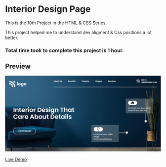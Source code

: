 # Interior Design Page

This is the 10th Project in the HTML & CSS Series.

This project helped me to understand dev aligment & Css positions a lot better.

### Total time took to complete this project is 1 hour.

## Preview

![Project 10](./p10.png)


[Live Demo](https://interior-femas.netlify.app/)
